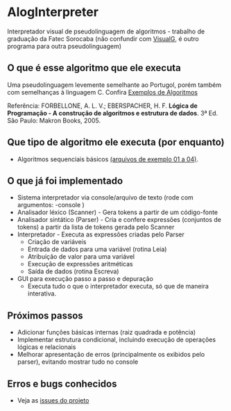 # AlogInterpreter
Interpretador visual de pseudolinguagem de algoritmos - trabalho de graduação da Fatec Sorocaba
(não confundir com [VisualG](http://visualg3.com.br/), é outro programa para outra pseudolinguagem)

## O que é esse algoritmo que ele executa
Uma pseudolinguagem levemente semelhante ao Portugol, porém também com semelhanças à linguagem C.
Confira [Exemplos de Algoritmos](https://github.com/cslclaman/AlogInterpreter/tree/master/exemplos_algoritmos)

Referência: FORBELLONE, A. L. V.; EBERSPACHER, H. F. __Lógica de Programação - A construção de algoritmos e estrutura de dados__. 3ª Ed. São Paulo: Makron Books, 2005.

## Que tipo de algoritmo ele executa (por enquanto)
* Algoritmos sequenciais básicos [(arquivos de exemplo 01 a 04)](https://github.com/cslclaman/AlogInterpreter/tree/master/exemplos_algoritmos).

## O que já foi implementado
* Sistema interpretador via console/arquivo de texto (rode com argumentos: -console <NOME DO ARQUIVO>)
* Analisador léxico (Scanner) - Gera tokens a partir de um código-fonte
* Analisador sintático (Parser) - Cria e confere expressões (conjuntos de tokens) a partir da lista de tokens gerada pelo Scanner
* Interpretador - Executa as expressões criadas pelo Parser
    * Criação de variáveis
    * Entrada de dados para uma variável (rotina Leia)
    * Atribuição de valor para uma variável
    * Execução de expressões aritméticas
    * Saída de dados (rotina Escreva)
* GUI para execução passo a passo e depuração
    * Executa tudo o que o interpretador executa, só que de maneira interativa.

## Próximos passos
* Adicionar funções básicas internas (raiz quadrada e potência)
* Implementar estrutura condicional, incluindo execução de operações lógicas e relacionais
* Melhorar apresentação de erros (principalmente os exibidos pelo parser), evitando mostrar tudo no console

## Erros e bugs conhecidos
* Veja as [issues do projeto](https://github.com/cslclaman/AlogInterpreter/issues)
